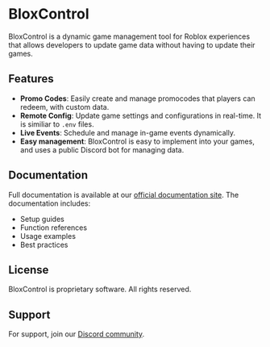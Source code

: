 # BloxControl

BloxControl is a dynamic game management tool for Roblox experiences that allows developers to update game data without having to update their games.

## Features

- **Promo Codes**: Easily create and manage promocodes that players can redeem, with custom data.
- **Remote Config**: Update game settings and configurations in real-time. It is similiar to `.env` files.
- **Live Events**: Schedule and manage in-game events dynamically.
- **Easy management**: BloxControl is easy to implement into your games, and uses a public Discord bot for managing data.

## Documentation

Full documentation is available at our [official documentation site](https://8bitoe.github.io/bloxcontrol). The documentation includes:

- Setup guides
- Function references
- Usage examples
- Best practices

## License

BloxControl is proprietary software. All rights reserved.

## Support

For support, join our [Discord community](https://dsc.gg/bitoe).